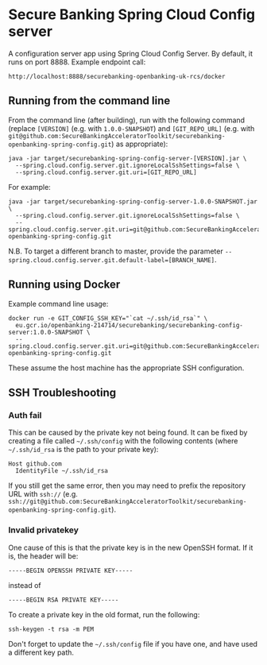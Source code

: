 # Secure Banking Spring Cloud Config server

A configuration server app using Spring Cloud Config Server. By default, it runs on port 8888. Example endpoint call:

```
http://localhost:8888/securebanking-openbanking-uk-rcs/docker

```

## Running from the command line
From the command line (after building), run with the following command (replace `[VERSION]` (e.g. with `1.0.0-SNAPSHOT`) 
and `[GIT_REPO_URL]` (e.g. with `git@github.com:SecureBankingAcceleratorToolkit/securebanking-openbanking-spring-config.git`) as appropriate):

```shell script
java -jar target/securebanking-spring-config-server-[VERSION].jar \
  --spring.cloud.config.server.git.ignoreLocalSshSettings=false \
  --spring.cloud.config.server.git.uri=[GIT_REPO_URL]
``` 

For example:
```shell script
java -jar target/securebanking-spring-config-server-1.0.0-SNAPSHOT.jar \
  --spring.cloud.config.server.git.ignoreLocalSshSettings=false \
  --spring.cloud.config.server.git.uri=git@github.com:SecureBankingAcceleratorToolkit/securebanking-openbanking-spring-config.git
```

N.B. To target a different branch to master, provide the parameter 
`--spring.cloud.config.server.git.default-label=[BRANCH_NAME]`.

## Running using Docker
Example command line usage:
```shell script
docker run -e GIT_CONFIG_SSH_KEY="`cat ~/.ssh/id_rsa`" \
  eu.gcr.io/openbanking-214714/securebanking/securebanking-config-server:1.0.0-SNAPSHOT \
  --spring.cloud.config.server.git.uri=git@github.com:SecureBankingAcceleratorToolkit/securebanking-openbanking-spring-config.git
```

These assume the host machine has the appropriate SSH configuration.

## SSH Troubleshooting

### Auth fail
This can be caused by the private key not being found. It can be fixed by creating a file called `~/.ssh/config` with 
the following contents (where `~/.ssh/id_rsa` is the path to your private key):
```
Host github.com
  IdentityFile ~/.ssh/id_rsa
``` 
If you still get the same error, then you may need to prefix the repository URL with `ssh://` 
(e.g. `ssh://git@github.com:SecureBankingAcceleratorToolkit/securebanking-openbanking-spring-config.git`).

### Invalid privatekey
One cause of this is that the private key is in the new OpenSSH format. If it is, the header will be:
```
-----BEGIN OPENSSH PRIVATE KEY-----
```
instead of
```
-----BEGIN RSA PRIVATE KEY-----
```

To create a private key in the old format, run the following:
```shell script
ssh-keygen -t rsa -m PEM
```

Don't forget to update the `~/.ssh/config` file if you have one, and have used a different key path.
